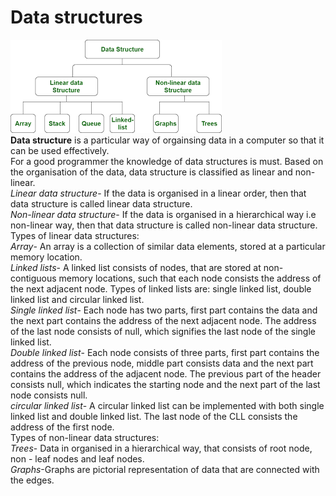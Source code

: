 # Data structures 
![Data structure](dsimage.png)  
**Data structure** is a particular way of orgainsing data in a computer so that it can be used effectively.    
For a good programmer the knowledge of data structures is must.
Based on the organisation of the data, data structure is classified as linear and non-linear.  
_Linear data structure_- If the data is organised in a linear order, then that data structure is called linear data structure.  
_Non-linear data structure_- If the data is organised in a hierarchical way i.e non-linear way, then that data structure is called non-linear data structure.  
Types of linear data structures:  
_Array_- An array is a collection of similar data elements, stored at a particular memory location.  
_Linked lists_- A linked list consists of nodes, that are stored at non- contiguous memory locations, such that each node consists the address of the next adjacent node.
Types of linked lists are: single linked list, double linked list and circular linked list.  
_Single linked list_- Each node has two parts, first part contains the data and the next part contains the address of the next adjacent node. The address of the last node consists of null, which signifies the last node of the single linked list.  
_Double linked list_- Each node consists of three parts, first part contains the address of the previous node, middle part consists data and the next part contains the address of the adjacent node. The previous part of the header consists null, which indicates the starting node and the next part of the last node consists null.  
_circular linked list_- A circular linked list can be implemented with both single linked list and double linked list. The last node of the CLL consists the address of the first node.  
Types of non-linear data structures:  
_Trees_- Data in organised in a hierarchical way, that consists of root node, non -
leaf nodes and leaf nodes.  
_Graphs_-Graphs are pictorial representation of data that are connected with the edges.